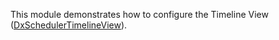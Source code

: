 This module demonstrates how to configure the Timeline View ([DxSchedulerTimelineView](https://docs.devexpress.com/Blazor/DevExpress.Blazor.DxSchedulerTimelineView)).